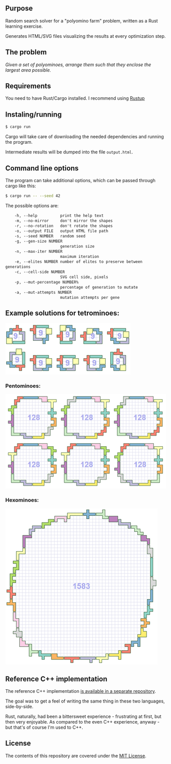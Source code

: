 ## Purpose

Random search solver for a "polyomino farm" problem, written as a Rust learning exercise. 

Generates HTML/SVG files visualizing the results at every optimization step.


## The problem

*Given a set of polyominoes, arrange them such that they enclose the largest area possible.*


## Requirements 

You need to have Rust/Cargo installed. I recommend using [Rustup](https://www.rust-lang.org/en-US/install.html)


## Instaling/running

```bash
$ cargo run
```

Cargo will take care of downloading the needed dependencies and running the program.

Intermediate results will be dumped into the file `output.html`.


## Command line options

The program can take additional options, which can be passed through cargo like this:

```bash
$ cargo run -- --seed 42
```

The possible options are:

```
    -h, --help          print the help text
    -m, --no-mirror     don't mirror the shapes
    -r, --no-rotation   don't rotate the shapes
    -o, --output FILE   output HTML file path
    -s, --seed NUMBER   random seed
    -g, --gen-size NUMBER
                        generation size
    -n, --max-iter NUMBER
                        maximum iteration
    -e, --elites NUMBER number of elites to preserve between generations
    -c, --cell-side NUMBER
                        SVG cell side, pixels
    -p, --mut-percentage NUMBER%
                        percentage of generation to mutate
    -a, --mut-attempts NUMBER
                        mutation attempts per gene

```


## Example solutions for tetrominoes:

![](doc/tetromino-9.png)

### Pentominoes:

![](doc/pentomino-128.png)

### Hexominoes:

![](doc/hexomino-1583.png)


## Reference C++ implementation

The reference C++ implementation [is available in a separate repository](https://github.com/silverio/polyfarm-cpp).

The goal was to get a feel of writing the same thing in these two languages, side-by-side.

Rust, naturally, had been a bittersweet experience - frustrating at first, but then very enjoyable.
As compared to the even C++ experience, anyway - but that's of course I'm used to C++.

## License

The contents of this repository are covered under the [MIT License](LICENSE).

